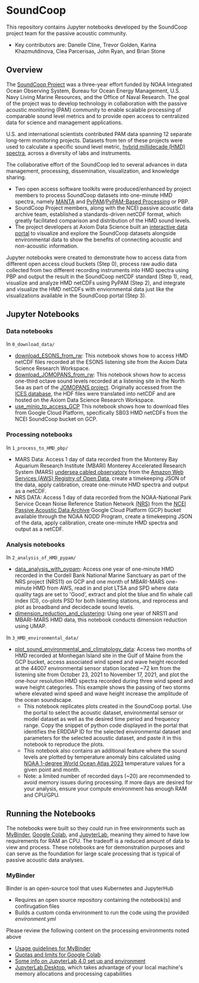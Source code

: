 # SoundCoop
This repository contains Jupyter notebooks developed by the SoundCoop project team for the passive acoustic community.
- Key contributors are: Danelle Cline, Trevor Golden, Karina Khazmutdinova, Clea Parcerisas, John Ryan, and Brian Stone

## Overview
The [SoundCoop Project](https://www.ncei.noaa.gov/products/passive-acoustic-data#tab-6801) was a three-year effort funded by NOAA Integrated Ocean Observing System, Bureau for Ocean Energy Management, U.S. Navy Living Marine Resources, and the Office of Naval Research. The goal of the project was to develop technology in collaboration with the passive acoustic monitoring (PAM) community to enable scalable processing of comparable sound level metrics and to provide open access to centralized data for science and management applications. 

U.S. and international scientists contributed PAM data spanning 12 separate long-term monitoring projects. Datasets from ten of these projects were used to calculate a specific sound level metric, [hybrid millidecade (HMD) spectra](https://doi.org/10.1121/10.0003324), across a diversity of labs and instruments.

The collaborative effort of the SoundCoop led to several advances in data management, processing, dissemination, visualization, and knowledge sharing. 
* Two open access software toolkits were produced/enhanced by project members to process SoundCoop datasets into one-minute HMD spectra, namely [MANTA](https://bitbucket.org/CLO-BRP/manta-wiki/wiki/Home) and [PyPAM](https://github.com/lifewatch/pypam)/[PyPAM-Based Processing](https://pypi.org/project/mbari-pbp/) or PBP.
* SoundCoop Project members, along with the NCEI passive acoustic data archive team, established a standards-driven netCDF format, which greatly facilitated comparison and distribution of the HMD sound levels.
* The project developers at Axiom Data Science built an [interactive data portal](https://soundcoop.portal.axds.co/#) to visualize and explore the SoundCoop datasets alongside environmental data to show the benefits of connecting acoustic and non-acoustic information.

Jupyter notebooks were created to demonstrate how to access data from different open access cloud buckets (Step 0), process raw audio data collected from two different recording instruments into HMD spectra using PBP and output the result in the SoundCoop netCDF standard (Step 1), read, visualize and analyze HMD netCDFs using PyPAM (Step 2), and integrate and visualize the HMD netCDFs with enviornmental data just like the visualizations available in the SoundCoop portal (Step 3).

## Jupyter Notebooks

### Data notebooks
In `0_download_data/`
 
* [download_ESONS_from_rw](https://github.com/ioos/soundcoop/blob/main/0_download_data/download_ESONS_from_rw.ipynb): This notebook shows how to access HMD netCDF files recorded at the ESONS listening site from the Axiom Data Science Research Workspace.
* [download_JOMOPANS_from_rw](https://github.com/ioos/soundcoop/blob/main/0_download_data/download_JOMOPANS_from_rw.ipynb): This notebook shows how to access one-third octave sound levels recorded at a listening site in the North Sea as part of the [JOMOPANS project](https://northsearegion.eu/jomopans/). Originally accessed from the [ICES database](https://www.ices.dk/data/data-portals/Pages/Continuous-Noise.aspx), the HDF files were translated into netCDF and are hosted on the Axiom Data Science Research Workspace.
* [use_minio_to_access_GCP](https://github.com/ioos/soundcoop/blob/main/0_download_data/use_minio_to_access_GCP.ipynb)  This notebook shows how to download files from Google Cloud Platform, specifically SB03 HMD netCDFs from the NCEI SoundCoop bucket on GCP.

### Processing notebooks 
In `1_process_to_HMD_pbp/`

* MARS Data: Access 1 day of data recorded from the Monterey Bay Aquarium Research Institute (MBARI) Monterey Accelerated Research System (MARS) [undersea cabled observatory](https://www.mbari.org/data/passive-acoustic-data/) from the [Amazon Web Services (AWS) Registry of Open Data](https://www.mbari.org/project/open-acoustic-data/), create a timekeeping JSON of the data, apply calibration, create one-minute HMD spectra and output as a netCDF.
* NRS DATA: Access 1 day of data recorded from the NOAA-National Park Service Ocean Noise Reference Station Network [(NRS)](https://www.pmel.noaa.gov/acoustics/ocean-noise-reference.html) from the [NCEI Passive Acoustic Data Archive](https://www.ncei.noaa.gov/products/passive-acoustic-data) Google Cloud Platform (GCP) bucket available through the NOAA NODD Program, create a timekeeping JSON of the data, apply calibration, create one-minute HMD spectra and output as a netCDF.

### Analysis notebooks 

In `2_analysis_of_HMD_pypam/`

* [data_analysis_with_pypam](https://github.com/ioos/soundcoop/blob/main/2_analysis_of_HMD_pypam/data_analysis_with_pypam.ipynb): Access one year of one-minute HMD recorded in the Cordell Bank National Marine Sanctuary as part of the NRS project (NRS11) on GCP and one month of MBARI-MARS one-minute HMD from AWS, read in and plot LTSA and SPD where data quality tags are set to 'Good', extract and plot the blue and fin whale call index (CI), co-plots PSD for both listenting stations, and reprocess and plot as broadband and decidecade sound levels.
* [dimension_reduction_and_clustering](https://github.com/ioos/soundcoop/blob/main/2_analysis_of_HMD_pypam/dimension_reduction_and_clustering.ipynb): Using one year of NRS11 and MBARI-MARS HMD data, this notebook conducts dimension reduction using UMAP.

In `3_HMD_environmental_data/`
* [plot_sound_environmental_and_climatology_data](https://github.com/ioos/soundcoop/blob/main/3_HMD_environmental_data/plot_sound_environmental_and_climatology_data.ipynb): Access two months of HMD recorded at Monhegan Island site in the Gulf of Maine from the GCP bucket, access associated wind speed and wave height recorded at the 44007 environmental sensor station located ~72 km from the listening site from October 23, 2021 to November 17, 2021, and plot the one-hour resolution HMD spectra recorded during three wind speed and wave height categories. This example shows the passing of two storms where elevated wind speed and wave height increase the amplitude of the ocean soundscape.
  + This notebook replicates plots created in the SoundCoop portal. Use the portal to select the acoustic dataset, environmental sensor or model dataset as well as the desired time period and frequency range. Copy the snippet of python code displayed in the portal that identifies the ERDDAP ID for the selected environmental dataset and parameters for the selected acoustic dataset, and paste it in this notebook to reproduce the plots.
  + This notebook also contains an additional feature where the sound levels are plotted by temperature anomaly bins calculated using [NOAA 1-degree World Ocean Atlas 2023](https://www.ncei.noaa.gov/products/world-ocean-atlas) temperature values for a given point and month.
  + Note: a limited number of recorded days (~20) are recommended to avoid memory issues during processing. If more days are desired for your analysis, ensure your compute environment has enough RAM and CPU/GPU.

## Running the Notebooks
The notebooks were built so they could run in free environments such as [MyBinder](https://mybinder.org/), [Google Colab](https://colab.research.google.com/), and [JupyterLab](https://jupyter.org/), meaning they aimed to have low requirements for RAM an CPU. The tradeoff is a reduced amount of data to view and process. These notebooks are for demonstration purposes and can serve as the foundation for large scale processing that is typical of passive acoustic data analyses. 

### MyBinder
Binder is an open-source tool that uses Kubernetes and JupyterHub 
* Requires an open source repository containing the notebook(s) and confirugation files
* Builds a custom conda environment to run the code using the provided *environment.yml* 

Please review the following content on the processing environments noted above
* [Usage guidelines for MyBinder](https://mybinder.readthedocs.io/en/latest/about/user-guidelines.html)
* [Quotas and limits for Google Colab](https://cloud.google.com/colab/docs/quotas)
* [Some info on JupyterLab 4.0 set up and environment](https://lwn.net/Articles/936340/)
* [JupyterLab Desktop](https://github.com/jupyterlab/jupyterlab-desktop), which takes advantage of your local machine's memory allocations and processing capabilities

